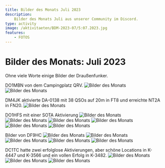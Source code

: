 ```yaml
---
title: Bilder des Monats Juli 2023
description:
    Bilder des Monats Juli aus unserer Community im Discord.
type: activity
image: /aktivitaeten/BDM-2023-07/5:07.2023.jpg
features:
    - FOTOS
---
```


# Bilder des Monats: Juli 2023

Ohne viele Worte einige Bilder der Draußenfunker.

DO1MBN von dem Campingplatz QRV.
![Bilder des Monats](/aktivitaeten/BDM-2023-07/1:07.2023.jpg)
![Bilder des Monats](/aktivitaeten/BDM-2023-07/2:07.2023.jpg)

DM4JK aktivierte DA-0138 mit 38 QSOs auf 20m in FT8 und erreichte NT2A in FN20.
![Bilder des Monats](/aktivitaeten/BDM-2023-07/3:07.2023.jpg)

DO1HFS mit einer SOTA Aktivierung
![Bilder des Monats](/aktivitaeten/BDM-2023-07/4:07.2023.jpg)
![Bilder des Monats](/aktivitaeten/BDM-2023-07/5:07.2023.jpg)
![Bilder des Monats](/aktivitaeten/BDM-2023-07/6:07.2023.jpg)
![Bilder des Monats](/aktivitaeten/BDM-2023-07/7:07.2023.jpg)
![Bilder des Monats](/aktivitaeten/BDM-2023-07/8:07.2023.jpg)
![Bilder des Monats](/aktivitaeten/BDM-2023-07/9:07.2023.jpg)

Bilder von DF9HC
![Bilder des Monats](/aktivitaeten/BDM-2023-07/10:07.2023.jpg)
![Bilder des Monats](/aktivitaeten/BDM-2023-07/11:07.2023.jpg)
![Bilder des Monats](/aktivitaeten/BDM-2023-07/12:07.2023.jpg)
![Bilder des Monats](/aktivitaeten/BDM-2023-07/13:07.2023.jpg)
![Bilder des Monats](/aktivitaeten/BDM-2023-07/14:07.2023.jpg)

DC1TC hatte zwei erfolglose Aktivierungen, aber schöne Locations in K-4447 und K-3566 und ein vollen Erfolg in K-3482.
![Bilder des Monats](/aktivitaeten/BDM-2023-07/15:07.2023.jpg)
![Bilder des Monats](/aktivitaeten/BDM-2023-07/16:07.2023.jpg)
![Bilder des Monats](/aktivitaeten/BDM-2023-07/17:07.2023.jpg)
